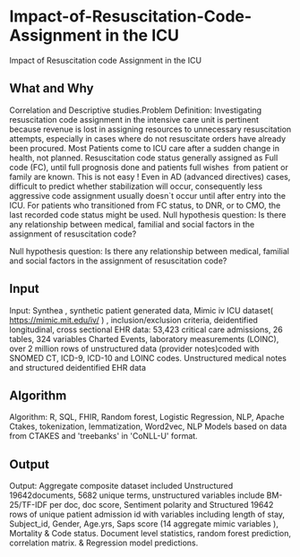 # Impact-of-Resuscitation-Code-Assignment in the ICU
Impact of Resuscitation code Assignment in the ICU

## What and Why  
Correlation and Descriptive studies.Problem Definition: Investigating resuscitation code assignment in the intensive care unit is pertinent because revenue is lost in assigning resources to unnecessary resuscitation attempts, especially in cases where do not resuscitate orders have already been procured. Most Patients come to ICU care after a sudden change in health, not planned. Resuscitation code status generally assigned as Full code (FC), until full prognosis done and patients full wishes  from patient or family are known. This is not easy ! Even in AD (advanced directives) cases, difficult to predict whether stabilization will occur, consequently less aggressive code assignment usually doesn`t occur until after entry into the ICU. For patients who transitioned from FC status, to DNR, or to CMO, the last recorded code status might be used. Null hypothesis question: Is there any relationship between medical, familial and social factors in the assignment of resuscitation code?

Null hypothesis question: Is there any relationship between medical, familial and social factors in the assignment of resuscitation code?

## Input
Input: Synthea , synthetic patient generated data, Mimic iv ICU dataset( https://mimic.mit.edu/iv/ ) , inclusion/exclusion criteria, deidentified longitudinal, cross sectional EHR data: 53,423 critical care admissions, 26 tables, 324 variables Charted Events, laboratory measurements (LOINC), over 2 million rows of unstructured data (provider notes)coded with SNOMED CT, ICD-9, ICD-10 and LOINC codes. Unstructured medical notes and structured deidentified EHR data

## Algorithm 
Algorithm: R, SQL, FHIR, Random forest, Logistic Regression, NLP, Apache Ctakes, tokenization, lemmatization, Word2vec, NLP Models based on data from CTAKES and 'treebanks' in 'CoNLL-U' format. 

## Output
Output: Aggregate composite dataset included Unstructured 19642documents, 5682 unique terms, unstructured variables include BM-25/TF-IDF per doc, doc score, Sentiment polarity and Structured 19642 rows of unique patient admission id with variables including length of stay, Subject_id, Gender, Age.yrs, Saps score (14 aggregate mimic variables ), Mortality & Code status. Document level statistics, random forest prediction, correlation matrix. & Regression model predictions.
